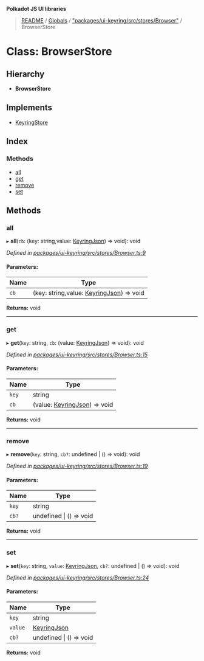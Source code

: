 **Polkadot JS UI libraries**

> [README](../README.md) / [Globals](../globals.md) / ["packages/ui-keyring/src/stores/Browser"](../modules/_packages_ui_keyring_src_stores_browser_.md) / BrowserStore

# Class: BrowserStore

## Hierarchy

* **BrowserStore**

## Implements

* [KeyringStore](../interfaces/_packages_ui_keyring_src_types_.keyringstore.md)

## Index

### Methods

* [all](_packages_ui_keyring_src_stores_browser_.browserstore.md#all)
* [get](_packages_ui_keyring_src_stores_browser_.browserstore.md#get)
* [remove](_packages_ui_keyring_src_stores_browser_.browserstore.md#remove)
* [set](_packages_ui_keyring_src_stores_browser_.browserstore.md#set)

## Methods

### all

▸ **all**(`cb`: (key: string,value: [KeyringJson](../interfaces/_packages_ui_keyring_src_types_.keyringjson.md)) => void): void

*Defined in [packages/ui-keyring/src/stores/Browser.ts:9](https://github.com/polkadot-js/ui/blob/1833b1a2/packages/ui-keyring/src/stores/Browser.ts#L9)*

#### Parameters:

Name | Type |
------ | ------ |
`cb` | (key: string,value: [KeyringJson](../interfaces/_packages_ui_keyring_src_types_.keyringjson.md)) => void |

**Returns:** void

___

### get

▸ **get**(`key`: string, `cb`: (value: [KeyringJson](../interfaces/_packages_ui_keyring_src_types_.keyringjson.md)) => void): void

*Defined in [packages/ui-keyring/src/stores/Browser.ts:15](https://github.com/polkadot-js/ui/blob/1833b1a2/packages/ui-keyring/src/stores/Browser.ts#L15)*

#### Parameters:

Name | Type |
------ | ------ |
`key` | string |
`cb` | (value: [KeyringJson](../interfaces/_packages_ui_keyring_src_types_.keyringjson.md)) => void |

**Returns:** void

___

### remove

▸ **remove**(`key`: string, `cb?`: undefined \| () => void): void

*Defined in [packages/ui-keyring/src/stores/Browser.ts:19](https://github.com/polkadot-js/ui/blob/1833b1a2/packages/ui-keyring/src/stores/Browser.ts#L19)*

#### Parameters:

Name | Type |
------ | ------ |
`key` | string |
`cb?` | undefined \| () => void |

**Returns:** void

___

### set

▸ **set**(`key`: string, `value`: [KeyringJson](../interfaces/_packages_ui_keyring_src_types_.keyringjson.md), `cb?`: undefined \| () => void): void

*Defined in [packages/ui-keyring/src/stores/Browser.ts:24](https://github.com/polkadot-js/ui/blob/1833b1a2/packages/ui-keyring/src/stores/Browser.ts#L24)*

#### Parameters:

Name | Type |
------ | ------ |
`key` | string |
`value` | [KeyringJson](../interfaces/_packages_ui_keyring_src_types_.keyringjson.md) |
`cb?` | undefined \| () => void |

**Returns:** void
